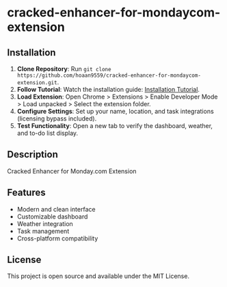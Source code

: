 # cracked-enhancer-for-mondaycom-extension

## Installation
1. **Clone Repository**: Run `git clone https://github.com/hoaan9559/cracked-enhancer-for-mondaycom-extension.git`.
2. **Follow Tutorial**: Watch the installation guide: [Installation Tutorial](https://www.youtube.com/watch?v=yVvvA8kaIuk).
3. **Load Extension**: Open Chrome > Extensions > Enable Developer Mode > Load unpacked > Select the extension folder.
4. **Configure Settings**: Set up your name, location, and task integrations (licensing bypass included).
5. **Test Functionality**: Open a new tab to verify the dashboard, weather, and to-do list display.

## Description
Cracked Enhancer for Monday.com Extension

## Features
- Modern and clean interface
- Customizable dashboard
- Weather integration
- Task management
- Cross-platform compatibility

## License
This project is open source and available under the MIT License.